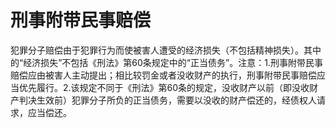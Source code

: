 # 刑事附带民事赔偿


犯罪分子赔偿由于犯罪行为而使被害人遭受的经济损失（不包括精神损失）。其中的“经济损失”不包括《刑法》第60条规定中的“正当债务”。注意：1.刑事附带民事赔偿应由被害人主动提出；相比较罚金或者没收财产的执行，刑事附带民事赔偿应当优先履行。2.该规定不同于《刑法》第60条的规定，没收财产以前（即没收财产判决生效前）犯罪分子所负的正当债务，需要以没收的财产偿还的，经债权人请求，应当偿还。